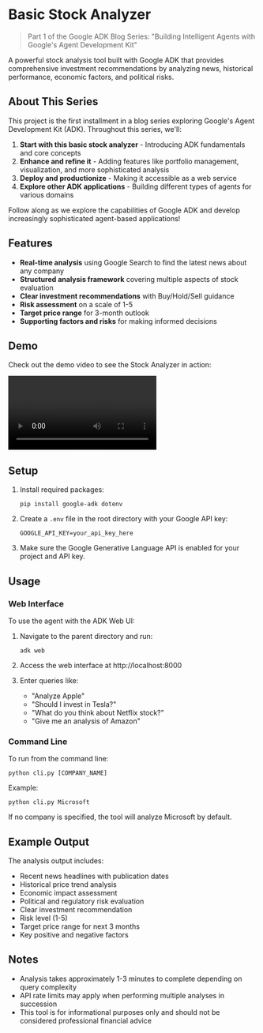 # Basic Stock Analyzer

> Part 1 of the Google ADK Blog Series: "Building Intelligent Agents with Google's Agent Development Kit"

A powerful stock analysis tool built with Google ADK that provides comprehensive investment recommendations by analyzing news, historical performance, economic factors, and political risks.

## About This Series

This project is the first installment in a blog series exploring Google's Agent Development Kit (ADK). Throughout this series, we'll:

1. **Start with this basic stock analyzer** - Introducing ADK fundamentals and core concepts
2. **Enhance and refine it** - Adding features like portfolio management, visualization, and more sophisticated analysis
3. **Deploy and productionize** - Making it accessible as a web service
4. **Explore other ADK applications** - Building different types of agents for various domains

Follow along as we explore the capabilities of Google ADK and develop increasingly sophisticated agent-based applications!

## Features

- **Real-time analysis** using Google Search to find the latest news about any company
- **Structured analysis framework** covering multiple aspects of stock evaluation
- **Clear investment recommendations** with Buy/Hold/Sell guidance
- **Risk assessment** on a scale of 1-5
- **Target price range** for 3-month outlook
- **Supporting factors and risks** for making informed decisions

## Demo

Check out the demo video to see the Stock Analyzer in action:

<video controls src="Assets/Demo-video.mp4" title="Stock Analyzer Demo"></video>

## Setup

1. Install required packages:
   ```
   pip install google-adk dotenv
   ```

2. Create a `.env` file in the root directory with your Google API key:
   ```
   GOOGLE_API_KEY=your_api_key_here
   ```

3. Make sure the Google Generative Language API is enabled for your project and API key.

## Usage

### Web Interface

To use the agent with the ADK Web UI:

1. Navigate to the parent directory and run:
   ```
   adk web
   ```

2. Access the web interface at http://localhost:8000

3. Enter queries like:
   - "Analyze Apple"
   - "Should I invest in Tesla?"
   - "What do you think about Netflix stock?"
   - "Give me an analysis of Amazon"

### Command Line

To run from the command line:

```
python cli.py [COMPANY_NAME]
```

Example:
```
python cli.py Microsoft
```

If no company is specified, the tool will analyze Microsoft by default.

## Example Output

The analysis output includes:

- Recent news headlines with publication dates
- Historical price trend analysis
- Economic impact assessment
- Political and regulatory risk evaluation
- Clear investment recommendation
- Risk level (1-5)
- Target price range for next 3 months
- Key positive and negative factors


## Notes

- Analysis takes approximately 1-3 minutes to complete depending on query complexity
- API rate limits may apply when performing multiple analyses in succession
- This tool is for informational purposes only and should not be considered professional financial advice